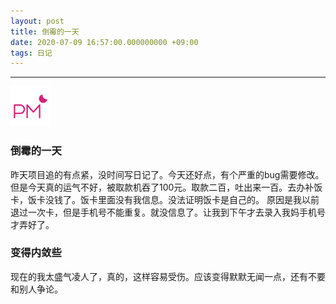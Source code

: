 ```yaml
---
layout: post
title: 倒霉的一天
date: 2020-07-09 16:57:00.000000000 +09:00
tags: 日记
---
```

- - -
![下午](/assets/images/time/afternoon.png)
### 倒霉的一天
  昨天项目追的有点紧，没时间写日记了。今天还好点，有个严重的bug需要修改。但是今天真的运气不好，被取款机吞了100元。取款二百，吐出来一百。去办补饭卡，饭卡没钱了。饭卡里面没有我信息。没法证明饭卡是自己的。
原因是我以前退过一次卡，但是手机号不能重复。就没信息了。让我到下午才去录入我妈手机号才弄好了。

### 变得内敛些
  现在的我太盛气凌人了，真的，这样容易受伤。应该变得默默无闻一点，还有不要和别人争论。
